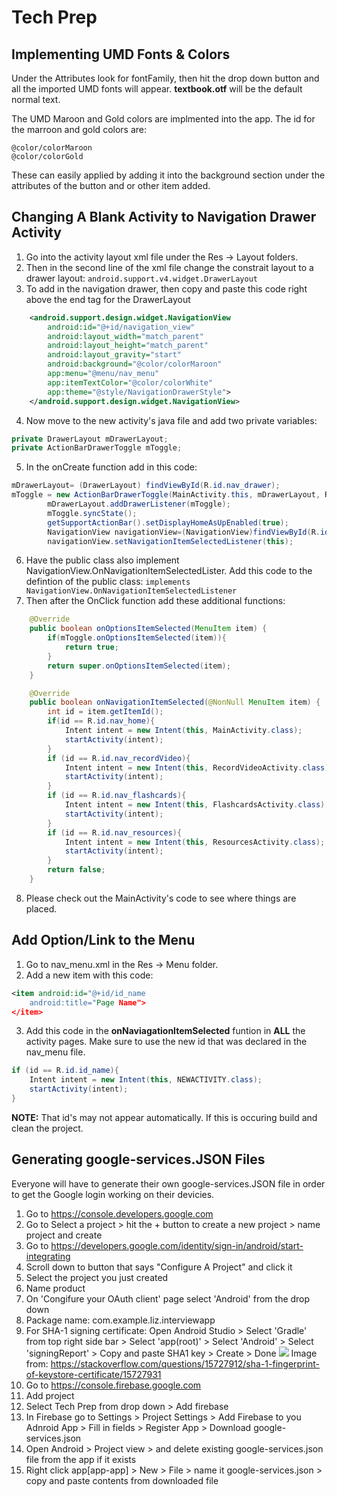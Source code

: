 # Tech Prep

## Implementing UMD Fonts & Colors
Under the Attributes look for fontFamily, then hit the drop down button and all the imported UMD fonts will appear. __textbook.otf__ will be the default normal text. 

The UMD Maroon and Gold colors are implmented into the app. The id for the marroon and gold colors are:
```
@color/colorMaroon 
@color/colorGold
```
These can easily applied by adding it into the background section under the attributes of the button and or other item added.

## Changing A Blank Activity to Navigation Drawer Activity
1. Go into the activity layout xml file under the Res -> Layout folders.
2. Then in the second line of the xml file change the constrait layout to a drawer layout: 
	`android.support.v4.widget.DrawerLayout`
3. To add in the navigation drawer, then copy and paste this code right above the end tag for the DrawerLayout
```xml
    <android.support.design.widget.NavigationView
        android:id="@+id/navigation_view"
        android:layout_width="match_parent"
        android:layout_height="match_parent"
        android:layout_gravity="start"
        android:background="@color/colorMaroon"
        app:menu="@menu/nav_menu"
        app:itemTextColor="@color/colorWhite"
        app:theme="@style/NavigationDrawerStyle">
    </android.support.design.widget.NavigationView>
```
4. Now move to the new activity's java file and add two private variables:
```java
private DrawerLayout mDrawerLayout;
private ActionBarDrawerToggle mToggle;
```
5. In the onCreate function add in this code:
```java
mDrawerLayout= (DrawerLayout) findViewById(R.id.nav_drawer);
mToggle = new ActionBarDrawerToggle(MainActivity.this, mDrawerLayout, R.string.open, R.string.close);
        mDrawerLayout.addDrawerListener(mToggle);
        mToggle.syncState();
        getSupportActionBar().setDisplayHomeAsUpEnabled(true);
        NavigationView navigationView=(NavigationView)findViewById(R.id.navigation_view);
        navigationView.setNavigationItemSelectedListener(this);
```
6. Have the public class also implement NavigationView.OnNavigationItemSelectedLister. Add this code to the defintion of the public class:
	`implements NavigationView.OnNavigationItemSelectedListener`
7. Then after the OnClick function add these additional functions:
```java
    @Override
    public boolean onOptionsItemSelected(MenuItem item) {
        if(mToggle.onOptionsItemSelected(item)){
            return true;
        }
        return super.onOptionsItemSelected(item);
    }

    @Override
    public boolean onNavigationItemSelected(@NonNull MenuItem item) {
        int id = item.getItemId();
        if(id == R.id.nav_home){
            Intent intent = new Intent(this, MainActivity.class);
            startActivity(intent);
        }
        if (id == R.id.nav_recordVideo){
            Intent intent = new Intent(this, RecordVideoActivity.class);
            startActivity(intent);
        }
        if (id == R.id.nav_flashcards){
            Intent intent = new Intent(this, FlashcardsActivity.class);
            startActivity(intent);
        }
        if (id == R.id.nav_resources){
            Intent intent = new Intent(this, ResourcesActivity.class);
            startActivity(intent);
        }
        return false;
    }
```
8. Please check out the MainActivity's code to see where things are placed.

## Add Option/Link to the Menu
1. Go to nav_menu.xml in the Res -> Menu folder.
2. Add a new item with this code: 
```xml
<item android:id="@+id/id_name
	android:title="Page Name">
</item>
```
3. Add this code in the __onNaviagationItemSelected__ funtion in __ALL__ the activity pages. Make sure to use the new id that was declared in the nav_menu file. 
```java
if (id == R.id.id_name){
    Intent intent = new Intent(this, NEWACTIVITY.class);
    startActivity(intent);
}
```

__NOTE:__ That id's may not appear automatically. If this is occuring build and clean the project.

## Generating google-services.JSON Files
Everyone will have to generate their own google-services.JSON file in order to get the Google login working on their devicies.

1. Go to https://console.developers.google.com
2. Go to Select a project > hit the + button to create a new project > name project and create
3. Go to https://developers.google.com/identity/sign-in/android/start-integrating
4. Scroll down to button that says "Configure A Project" and click it
5. Select the project you just created
6. Name product
7. On 'Congifure your OAuth client' page select 'Android' from the drop down
8. Package name: com.example.liz.interviewapp
9. For SHA-1 signing certificate: Open Android Studio > Select 'Gradle' from top right side bar > Select 'app(root)' > Select 'Android' > Select 'signingReport' > Copy and paste SHA1 key > Create > Done
![ ](https://i.stack.imgur.com/3QcBI.png)
Image from: https://stackoverflow.com/questions/15727912/sha-1-fingerprint-of-keystore-certificate/15727931
10. Go to https://console.firebase.google.com
11. Add project
12. Select Tech Prep from drop down > Add firebase
13. In Firebase go to Settings > Project Settings > Add Firebase to you Adnroid App > Fill in fields > Register App > Download google-services.json 
14. Open Android > Project view > and delete existing google-services.json file from the app if it exists
15. Right click app[app-app] > New > File > name it google-services.json > copy and paste contents from downloaded file
